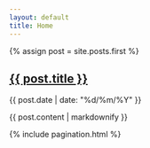 ```yaml
---
layout: default
title: Home
---
```


{% assign post = site.posts.first %}

<section class="post">
  <h1><a href="{{ post.url | prepend: site.baseurl }}">{{ post.title }}</a></h1>
  <p class="post-meta">{{ post.date | date: "%d/%m/%Y" }}</p>
  {{ post.content | markdownify }}
</section> 

{% include pagination.html %}
